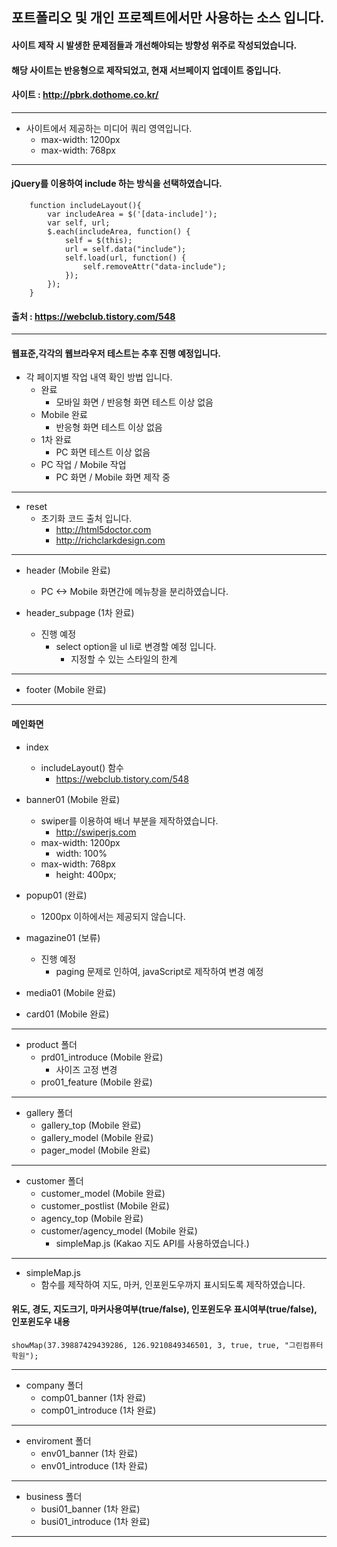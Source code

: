 ## 포트폴리오 및 개인 프로젝트에서만 사용하는 소스 입니다.  
#### 사이트 제작 시 발생한 문제점들과 개선해야되는 방향성 위주로 작성되었습니다.
#### 해당 사이트는 반응형으로 제작되었고, 현재 서브페이지 업데이트 중입니다.
#### 사이트 : http://pbrk.dothome.co.kr/
--------------------
* 사이트에서 제공하는 미디어 쿼리 영역입니다.
  - max-width: 1200px
  - max-width: 768px
--------------------
#### jQuery를 이용하여 include 하는 방식을 선택하였습니다.  

```
    function includeLayout(){
        var includeArea = $('[data-include]');
        var self, url;
        $.each(includeArea, function() {
            self = $(this);
            url = self.data("include");
            self.load(url, function() {
                self.removeAttr("data-include");
            });
        });
    }  
```


#### 출처 : https://webclub.tistory.com/548   
--------------------
#### 웹표준,각각의 웹브라우저 테스트는 추후 진행 예정입니다.
* 각 페이지별 작업 내역 확인 방법 입니다.
  - 완료
    + 모바일 화면 / 반응형 화면 테스트 이상 없음
  - Mobile 완료
    + 반응형 화면 테스트 이상 없음
  - 1차 완료
    + PC 화면 테스트 이상 없음
  - PC 작업 / Mobile 작업
    + PC 화면 / Mobile 화면 제작 중
--------------------
* reset
  - 초기화 코드 출처 입니다.
    + http://html5doctor.com
    + http://richclarkdesign.com
--------------------
* header (Mobile 완료)
  - PC <-> Mobile 화면간에 메뉴창을 분리하였습니다.

* header_subpage (1차 완료)
  - 진행 예정
    + select option을 ul li로 변경할 예정 입니다.
      + 지정할 수 있는 스타일의 한계
--------------------
* footer (Mobile 완료)
--------------------
#### 메인화면
* index
  - includeLayout() 함수
    + https://webclub.tistory.com/548   

* banner01 (Mobile 완료)
  - swiper를 이용하여 배너 부분을 제작하였습니다.
    + http://swiperjs.com
  - max-width: 1200px
    + width: 100%
  - max-width: 768px
    + height: 400px;

* popup01 (완료)
  - 1200px 이하에서는 제공되지 않습니다.

* magazine01 (보류)
  - 진행 예정
    + paging 문제로 인하여, javaScript로 제작하여 변경 예정

* media01 (Mobile 완료)
* card01 (Mobile 완료)
--------------------
* product 폴더
  - prd01_introduce (Mobile 완료)
    + 사이즈 고정 변경
  - pro01_feature (Mobile 완료)
--------------------
* gallery 폴더
  - gallery_top (Mobile 완료)
  - gallery_model (Mobile 완료)
  - pager_model (Mobile 완료)
--------------------
* customer 폴더
  - customer_model (Mobile 완료)
  - customer_postlist (Mobile 완료)
  - agency_top (Mobile 완료)
  - customer/agency_model (Mobile 완료)
    - simpleMap.js (Kakao 지도 API를 사용하였습니다.)
-------------------
* simpleMap.js
  - 함수를 제작하여 지도, 마커, 인포윈도우까지 표시되도록 제작하였습니다.
#### 위도, 경도, 지도크기, 마커사용여부(true/false), 인포윈도우 표시여부(true/false), 인포윈도우 내용
```  
showMap(37.39887429439286, 126.9210849346501, 3, true, true, "그린컴퓨터학원");  
```
--------------------
* company 폴더
  - comp01_banner (1차 완료)
  - comp01_introduce (1차 완료)
--------------------
* enviroment 폴더
  - env01_banner (1차 완료)
  - env01_introduce (1차 완료)
--------------------
* business 폴더
  - busi01_banner (1차 완료)
  - busi01_introduce (1차 완료)
--------------------
